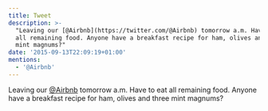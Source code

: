 ```yaml
---
title: Tweet
description: >-
  "Leaving our [@Airbnb](https://twitter.com/@Airbnb) tomorrow a.m. Have to eat
  all remaining food. Anyone have a breakfast recipe for ham, olives and three
  mint magnums?"
date: '2015-09-13T22:09:19+01:00'
mentions:
  - '@Airbnb'
---
```

Leaving our [@Airbnb](https://twitter.com/@Airbnb) tomorrow a.m. Have to eat all remaining food. Anyone have a breakfast recipe for ham, olives and three mint magnums?
